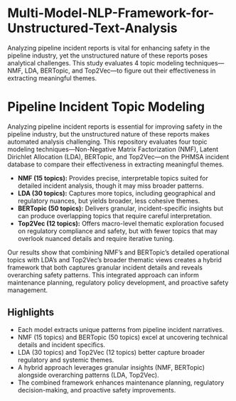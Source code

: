 # Multi-Model-NLP-Framework-for-Unstructured-Text-Analysis
Analyzing pipeline incident reports is vital for enhancing safety in the pipeline industry, yet the unstructured nature of these reports poses analytical challenges. This study evaluates 4 topic modeling techniques— NMF, LDA, BERTopic, and Top2Vec—to figure out their effectiveness in extracting meaningful themes.



# Pipeline Incident Topic Modeling

Analyzing pipeline incident reports is essential for improving safety in the pipeline industry, but the unstructured nature of these reports makes automated analysis challenging. This repository evaluates four topic modeling techniques—Non-Negative Matrix Factorization (NMF), Latent Dirichlet Allocation (LDA), BERTopic, and Top2Vec—on the PHMSA incident database to compare their effectiveness in extracting meaningful themes.  

- **NMF (15 topics):** Provides precise, interpretable topics suited for detailed incident analysis, though it may miss broader patterns.  
- **LDA (30 topics):** Captures more topics, including geographical and regulatory nuances, but yields broader, less cohesive themes.  
- **BERTopic (50 topics):** Delivers granular, incident-specific insights but can produce overlapping topics that require careful interpretation.  
- **Top2Vec (12 topics):** Offers macro-level thematic exploration focused on regulatory compliance and safety, but with fewer topics that may overlook nuanced details and require iterative tuning.  

Our results show that combining NMF’s and BERTopic’s detailed operational topics with LDA’s and Top2Vec’s broader thematic views creates a hybrid framework that both captures granular incident details and reveals overarching safety patterns. This integrated approach can inform maintenance planning, regulatory policy development, and proactive safety management.

## Highlights

- Each model extracts unique patterns from pipeline incident narratives.  
- NMF (15 topics) and BERTopic (50 topics) excel at uncovering technical details and incident specifics.  
- LDA (30 topics) and Top2Vec (12 topics) better capture broader regulatory and systemic themes.  
- A hybrid approach leverages granular insights (NMF, BERTopic) alongside overarching patterns (LDA, Top2Vec).  
- The combined framework enhances maintenance planning, regulatory decision-making, and proactive safety improvements.

